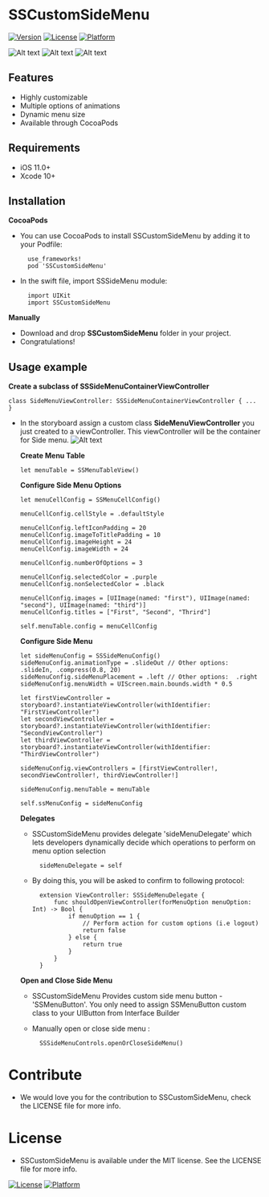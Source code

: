 # SSCustomSideMenu

[![Version](https://img.shields.io/cocoapods/v/SSCustomSideMenu.svg?style=flat)](https://cocoapods.org/pods/SSCustomSideMenu)
[![License](https://img.shields.io/cocoapods/l/SSCustomSideMenu.svg?style=flat)](https://cocoapods.org/pods/SSCustomSideMenu)
[![Platform](https://img.shields.io/cocoapods/p/SSCustomSideMenu.svg?style=flat)](https://cocoapods.org/pods/SSCustomSideMenu)

![Alt text](http://files.simformsolutions.com.s3.amazonaws.com/simformscreen/screencast_2020-05-06_18-39-40.gif)
![Alt text](http://files.simformsolutions.com.s3.amazonaws.com/simformscreen/screencast_2020-05-06_18-42-41.gif)
![Alt text](http://files.simformsolutions.com.s3.amazonaws.com/simformscreen/screencast_2020-05-06_18-52-40.gif)


## Features
  - Highly customizable
  - Multiple options of animations
  - Dynamic menu size
  - Available through CocoaPods

## Requirements
  - iOS 11.0+
  - Xcode 10+

## Installation
 **CocoaPods**
 
- You can use CocoaPods to install SSCustomSideMenu by adding it to your Podfile:

        use_frameworks!
        pod 'SSCustomSideMenu'

- In the swift file, import SSSideMenu module:
            
        import UIKit
        import SSCustomSideMenu

**Manually**
-   Download and drop **SSCustomSideMenu** folder in your project.
-   Congratulations!

## Usage example

 **Create a subclass of SSSideMenuContainerViewController**

    class SideMenuViewController: SSSideMenuContainerViewController { ... }


-   In the storyboard assign a custom class **SideMenuViewController** you just created to a viewController. This viewController will be the container for Side menu.
   ![Alt text](http://files.simformsolutions.com.s3.amazonaws.com/simformscreen/Main.storyboard_2020-04-23_10-22-17.png)
   
    **Create Menu Table**

        let menuTable = SSMenuTableView()
   
    
    **Configure Side Menu Options**
    
        let menuCellConfig = SSMenuCellConfig()
        
        menuCellConfig.cellStyle = .defaultStyle
        
        menuCellConfig.leftIconPadding = 20
        menuCellConfig.imageToTitlePadding = 10
        menuCellConfig.imageHeight = 24
        menuCellConfig.imageWidth = 24
        
        menuCellConfig.numberOfOptions = 3
        
        menuCellConfig.selectedColor = .purple
        menuCellConfig.nonSelectedColor = .black
        
        menuCellConfig.images = [UIImage(named: "first"), UIImage(named: "second"), UIImage(named: "third")]
        menuCellConfig.titles = ["First", "Second", "Thrird"]
        
        self.menuTable.config = menuCellConfig
        
    
    **Configure Side Menu**
    
        let sideMenuConfig = SSSideMenuConfig()
        sideMenuConfig.animationType = .slideOut // Other options:  .slideIn, .compress(0.8, 20)
        sideMenuConfig.sideMenuPlacement = .left // Other options:  .right
        sideMenuConfig.menuWidth = UIScreen.main.bounds.width * 0.5
        
        let firstViewController = storyboard?.instantiateViewController(withIdentifier: "FirstViewController")
        let secondViewController = storyboard?.instantiateViewController(withIdentifier: "SecondViewController")
        let thirdViewController = storyboard?.instantiateViewController(withIdentifier: "ThirdViewController")
        
        sideMenuConfig.viewControllers = [firstViewController!, secondViewController!, thirdViewController!]
        
        sideMenuConfig.menuTable = menuTable
        
        self.ssMenuConfig = sideMenuConfig
        
        
    **Delegates**
    
    - SSCustomSideMenu provides delegate 'sideMenuDelegate' which lets developers dynamically decide which operations to perform on menu option selection
        
            sideMenuDelegate = self
    
    - By doing this, you will be asked to confirm to following protocol:
    
            extension ViewController: SSSideMenuDelegate {
                func shouldOpenViewController(forMenuOption menuOption: Int) -> Bool {
                    if menuOption == 1 {
                        // Perform action for custom options (i.e logout)
                        return false
                    } else {
                        return true
                    }
                }
            }


    **Open and Close Side Menu**
    
    - SSCustomSideMenu Provides custom side menu button - 'SSMenuButton'. 
       You only need to assign SSMenuButton custom class to your UIButton from Interface Builder
    
    - Manually open or close side menu :
    
            SSSideMenuControls.openOrCloseSideMenu()
    
#  Contribute
-   We would love you for the contribution to SSCustomSideMenu, check the LICENSE file for more info.

# License

-  SSCustomSideMenu is available under the MIT license. See the LICENSE file for more info.
 
[![License](https://img.shields.io/cocoapods/l/SSCustomSideMenu.svg?style=flat)](https://cocoapods.org/pods/SSCustomSideMenu)
[![Platform](https://img.shields.io/cocoapods/p/SSCustomSideMenu.svg?style=flat)](https://cocoapods.org/pods/SSCustomSideMenu)
